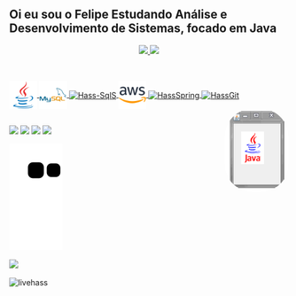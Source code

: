 ##    Oi eu sou o Felipe Estudando Análise e Desenvolvimento de Sistemas, focado em Java


<div align="center">
  <a href="https://github.com/livehass">
  <img height="150em" src="https://github-readme-stats.vercel.app/api?username=rafaballerini&show_icons=true&theme=dracula&include_all_commits=true&count_private=true"/>
  <img height="150em" src="https://github-readme-stats.vercel.app/api/top-langs/?username=livehass&layout=compact&langs_count=7&theme=dracula"/>
</div>


##


</div>
<div style="display: inline_block"><br>
  <img align="center" alt="Hass-java" height="50" width="50" src="https://raw.githubusercontent.com/devicons/devicon/master/icons/java/java-original.svg">
  <img align="center" alt="Hass-Sql" height="50" width="50" src="https://raw.githubusercontent.com/devicons/devicon/master/icons/mysql/mysql-original-wordmark.svg">
  <img align="center" alt="Hass-SqlS" height="50" width="50" src="https://www.svgrepo.com/show/303229/microsoft-sql-server-logo.svg">
  <img align="center" alt="Hass-AWSL" height="50" width="50" src="https://raw.githubusercontent.com/devicons/devicon/master/icons/amazonwebservices/amazonwebservices-original-wordmark.svg"<
  <img align="center" alt="Hass-Azu" height="50" width="50" src="https://www.vectorlogo.zone/logos/microsoft_azure/microsoft_azure-icon.svg">
  <img align="center" alt="HassSpring" height="50" width="50" src="https://www.vectorlogo.zone/logos/springio/springio-icon.svg">
  <img align="center" alt="HassGit" height="50" width="50" src="https://www.vectorlogo.zone/logos/git-scm/git-scm-icon.svg">
  <img align="right" alt="Java-Pic" height="150" style="border-radius:50px;" src="https://raw.githubusercontent.com/livehass/files/master/java.gif?width=676&height=676">
</div>

##

<div> 
  <a href="https://www.instagram.com/felipe.siper/" target="_blank"><img src="https://img.shields.io/badge/-Instagram-%23E4405F?style=for-the-badge&logo=instagram&logoColor=white" target="_blank"></a>
 	<a href="https://www.twitch.tv/sieuus" target="_blank"><img src="https://img.shields.io/badge/Twitch-9146FF?style=for-the-badge&logo=twitch&logoColor=white" target="_blank"></a>
 <a href = "mailto:Silva.felipe12@hotmail.com"><img src="https://img.shields.io/badge/Microsoft_Outlook-0078D4?style=for-the-badge&logo=microsoft-outlook&logoColor=white" target="_blank"></a>
  <a href="https://www.linkedin.com/in/jorge-felipe-silva-26b29b11a/" target="_blank"><img src="https://img.shields.io/badge/-LinkedIn-%230077B5?style=for-the-badge&logo=linkedin&logoColor=white" target="_blank"></a> 
 
  ![Snake animation](https://github.com/rafaballerini/rafaballerini/blob/output/github-contribution-grid-snake.svg)
 
</div>
<a href="https://github.com/livehass" target="_blank"><img src="https://img.shields.io/badge/Meus-projetos-green" target="_blank"></a><p align="left"> <img src="https://komarev.com/ghpvc/?username=livehass&label=Profile%20views&color=0e75b6&style=flat" alt="livehass" /> </p>

